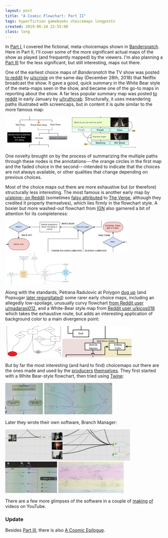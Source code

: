 ```yaml
---
layout: post
title: "A Cosmic Flowchart: Part II"
tags: hyperfiction gamebooks choicemaps longposts
created: 2019-06-18 22:55:00
class: long
---
```

In [Part I](/blog/2019/06/17/cosmic-flowchart/), I covered the fictional, meta-choicemaps shown in [Bandersnatch](https://www.netflix.com/title/80988062).  Here in Part II, I'll cover some of the more significant actual maps of the show as played (and frequently mapped) by the viewers.  I'm also planning a [Part III](/blog/2019/06/19/cosmic-flowchart-3/) for the less significant, but still interesting, maps out there.

One of the earliest choice maps of *Bandersnatch* the TV show was posted [to reddit](https://www.reddit.com/r/blackmirror/comments/aaaf3a/a_flowchart_of_bandersnatch/) by [u/scrixie](https://www.reddit.com/user/scrixie/) on the same day (December 28th, 2018) that Netflix broadcast the show.  It gave a good, quick summary in the White Bear style of the meta-maps seen in the show, and became one of the go-to maps in reporting about the show.  A far less popular summary map was posted [to reddit](https://www.reddit.com/r/blackmirror/comments/aeariz/how_bandersnatch_actually_works_the_cosmic/) in early January by [u/truthcrab](https://www.reddit.com/user/truthcrab/).  Structurally, it uses meandering paths illustrated with screencaps, but in content it is quite similar to the more famous map:

[![educational portion of Bandersnatch flowchart by scrixie](/files/choicemaps/bandersnatch1-partial-100.png)](https://imgur.com/a/bQeXSYm)
[![educational portion of Bandersnatch flowchart by truthcrab](/files/choicemaps/bandersnatch2-partial-100.png)](https://i.redd.it/po5dwadpfg921.png)

One novelty brought on by the process of summarizing the multiple paths through these nodes is the annotations---the orange circles in the first map and the faded choice in the second---intended to indicate that the choices are not always available, or other qualities that change depending on previous choices.

Most of the choice maps out there are more exhaustive but (or therefore) structurally less interesting.  The most famous is another early map by [u/alpine- on Reddit](https://www.reddit.com/r/blackmirror/comments/aa9oym/almost_4_hours_after_release_and_i_think_i_have/) (sometimes [falsy attributed](http://waltermetz.com/black-mirror-bandersnatch-2018/) to [The Verge](https://www.theverge.com/2018/12/28/18159516/black-mirror-bandersnatch-interactive-choice-maps-endings-easter-eggs-netflix-charlie-brooker), although they credited it properly themselves), which lies firmly in the flowchart style.  A boxier but more washed-out flowchart from [IGN](https://www.ign.com/wikis/black-mirror/Bandersnatch_Map_-_All_Choices_and_Outcomes#Bandersnatch_Choices_Map) also garnered a bit of attention for its completeness:

[![educational portion of Bandersnatch flowchart by alpine-](/files/choicemaps/bandersnatch4-partial-100.png)](https://i.imgur.com/VbLzuzC.png)
[![educational portion of Bandersnatch flowchart from IGN](/files/choicemaps/bandersnatch3-partial-100.png)](https://oyster.ignimgs.com/mediawiki/apis.ign.com/black-mirror/d/d8/Bandersnatch_Map_IGN_2.jpg)

Along with the standards, Petrana Radulovic at Polygon [dug up](https://www.polygon.com/2018/12/29/18159525/black-mirror-bandersnatch-all-endings-guide-netflix) (and Popsugar [later regurgitated](https://www.popsugar.com/entertainment/How-Get-All-Black-Mirror-Bandersnatch-Endings-45636604?stream_view=1#photo-45636605)) some rarer early choice maps, including  an allegedly low-spoilage, unusually curvy flowchart [from Reddit user u/madarasi012](https://www.reddit.com/r/blackmirror/comments/aaak2t/i_made_a_flowchart_after_six_hours_on_bandersnatch/), and a White-Bear style map from [Reddit user u/kicos018](https://www.reddit.com/r/blackmirror/comments/aaak7r/spoiler_i_also_tried_myself_on_a_flowchart_for/) which takes the exhaustive route, but adds an interesting application of background color to a main divergence point:

[![educational portion of Bandersnatch choicemap by madarasi012](/files/choicemaps/bandersnatch7-partial-100.png)](https://www.flickr.com/photos/167080544@N07/44685223420)
[![educational portion of Bandersnatch choicemap by kicos018](/files/choicemaps/bandersnatch8-partial-100.png)](https://imgur.com/9T5iXyQ)

But by far the most interesting (and hard to find) choicemaps out there are the ones made and used by the [producers](https://www.radiotimes.com/news/on-demand/2019-01-04/black-mirror-bandersnatch-how-its-made-charlie-brooker-netflix/) [themselves](https://twitter.com/MrJohnSear/status/1090880770774843392).  They first started with a White Bear-style flowchart, then tried using [Twine](https://pbs.twimg.com/media/DyOWQaSXgAAchtz.jpg):

[![educational portion of official Bandersnatch choicemap, White Bear style](/files/choicemaps/bandersnatch-prod1-partial-100.png)](https://pbs.twimg.com/media/DyOWP9MWwAAxRUQ.jpg)
[![educational portion of official Bandersnatch choicemap in Twine](/files/choicemaps/bandersnatch-prod2-partial-100.png)](https://pbs.twimg.com/media/DyOWQ50X4AAq2Mw.jpg)

Later they wrote their own software, Branch Manager:

[![educational portion of official Bandersnatch choicemap in Branch Manager](/files/choicemaps/bandersnatch-prod3-partial-100.png)](https://images.immediate.co.uk/production/volatile/sites/3/2019/01/Black-Mirror-Screen-shot-9b3c0b8.jpg)
[![educational portion of official Bandersnatch choicemap in Branch Manager with menus](/files/choicemaps/bandersnatch-prod4-partial-100.png)](https://pbs.twimg.com/media/DyOWRa0XQAAOBj3.jpg)
[![educational portion of official Bandersnatch choicemap in Branch Manager, big screen](/files/choicemaps/bandersnatch-prod5-partial-100.png)](https://twitter.com/XR_Stories/status/1138166243972866055)

There are a few more glimpses of the software in a couple of [making](https://www.youtube.com/watch?v=zBsh7Byu044) [of](https://www.youtube.com/watch?v=VNw9DAwp2Kk) videos on YouTube.


### Update

Besides [Part III](/blog/2019/06/19/cosmic-flowchart-3/), there is also [A Cosmic Epilogue](/blog/2019/08/19/cosmic-epilogue/).
